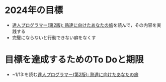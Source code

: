 # 2024年の目標
* [達人プログラマー(第2版): 熟達に向けたあなたの旅](https://www.amazon.co.jp/%E9%81%94%E4%BA%BA%E3%83%97%E3%83%AD%E3%82%B0%E3%83%A9%E3%83%9E%E3%83%BC-%E7%AC%AC2%E7%89%88-%E7%86%9F%E9%81%94%E3%81%AB%E5%90%91%E3%81%91%E3%81%9F%E3%81%82%E3%81%AA%E3%81%9F%E3%81%AE%E6%97%85-David-Thomas)を読んで，その内容を実践する
* 完璧にならないと行動できない癖をなくす

# 目標を達成するためのTo Doと期限
* ~1/13:を読む[達人プログラマー(第2版): 熟達に向けたあなたの旅](https://www.amazon.co.jp/%E9%81%94%E4%BA%BA%E3%83%97%E3%83%AD%E3%82%B0%E3%83%A9%E3%83%9E%E3%83%BC-%E7%AC%AC2%E7%89%88-%E7%86%9F%E9%81%94%E3%81%AB%E5%90%91%E3%81%91%E3%81%9F%E3%81%82%E3%81%AA%E3%81%9F%E3%81%AE%E6%97%85-David-Thomas)